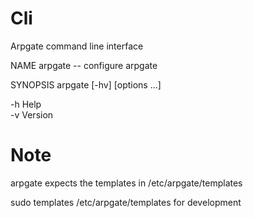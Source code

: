 # Cli
Arpgate command line interface


NAME
     arpgate -- configure arpgate

SYNOPSIS
     arpgate [-hv] [options ...]


-h Help <br>
-v Version


Note
====

arpgate expects the templates in /etc/arpgate/templates

sudo templates /etc/arpgate/templates for development
